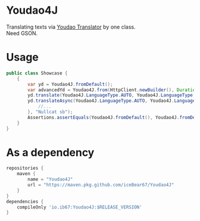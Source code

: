 # Youdao4J

Translating texts via [Youdao Translator](https://fanyi.youdao.com/) by one class.  
Need GSON.

# Usage

```java
public class Showcase {
    {
        var yd = Youdao4J.fromDefault();
        var advancedYd = Youdao4J.from(HttpClient.newBuilder(), Duration.ofMinutes(30), "Firefox UA");
        yd.translate(Youdao4J.LanguageType.AUTO, Youdao4J.LanguageType.CHINESE, "Nullcat sb");
        yd.translateAsync(Youdao4J.LanguageType.AUTO, Youdao4J.LanguageType.CHINESE, translated -> {
            //...
        }, "Nullcat sb");
        Assertions.assertEquals(Youdao4J.fromDefault(), Youdao4J.fromDefault());
    }
}
```

# As a dependency

```groovy
repositories {
    maven {
        name = "Youdao4J"
        url = "https://maven.pkg.github.com/iceBear67/Youdao4J"
    }
}
dependencies {
    compileOnly 'io.ib67:Youdao4J:$RELEASE_VERSION'
}
```

